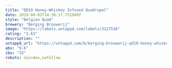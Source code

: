 ```yaml
---
title: "QD19 Honey-Whiskey Infused Quadrupel"
date: 2019-04-02T14:38:17.731949Z
style: "Belgian Quad"
brewery: "Berging Brouwerij"
image: "https://labels.untappd.com/labels/3127536"
rating: "3.63"
description: ""
untappd_url: "https://untappd.com/b/berging-brouwerij-qd19-honey-whiskey-infused-quadrupel/3127536"
abv: "9.6"
ibu: "32"
robots: noindex,nofollow
---
```

